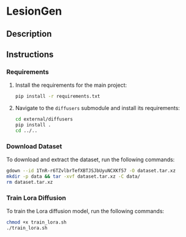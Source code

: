 # LesionGen

## Description


## Instructions

### Requirements

1. Install the requirements for the main project:

   ```bash
   pip install -r requirements.txt
   ```

2. Navigate to the `diffusers` submodule and install its requirements:

   ```bash
   cd external/diffusers
   pip install .
   cd ../..
   ```

### Download Dataset

To download and extract the dataset, run the following commands:

```bash
gdown --id 1TnR-r6TZvlbrTefXBTJSJbUyuNCXKf57 -O dataset.tar.xz
mkdir -p data && tar -xvf dataset.tar.xz -C data/
rm dataset.tar.xz
```

### Train Lora Diffusion

To train the Lora diffusion model, run the following commands:

```bash
chmod +x train_lora.sh
./train_lora.sh
```

